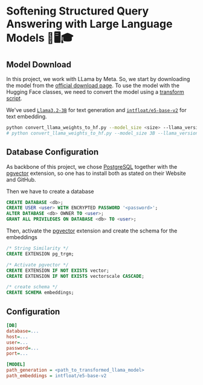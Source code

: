 # Softening Structured Query Answering with Large Language Models 🦙🖥️🎓

## Model Download
In this project, we work with LLama by Meta. 
So, we start by downloading the model from the [official download page](https://www.llama.com/llama-downloads/). 
To use the model with the Hugging Face classes, we need to convert the model using a 
[transform script](https://github.com/huggingface/transformers/blob/main/src/transformers/models/llama/convert_llama_weights_to_hf.py).

We've used [`Llama3.2-3B`](https://huggingface.co/meta-llama/Llama-3.2-3B) for text generation 
and [`intfloat/e5-base-v2`](https://huggingface.co/intfloat/e5-base-v2) for text embedding. 

```bash
python convert_llama_weights_to_hf.py --model_size <size> --llama_version <version> --input_dir <model> --output_dir <model>_compile
# python convert_llama_weights_to_hf.py --model_size 3B --llama_version 3.2 --input_dir Llama3.2-3B  --output_dir Llama3.2-3B_compile 
```

## Database Configuration

As backbone of this project, we chose [PostgreSQL](https://www.postgresql.org/) together with the 
[pgvector](https://github.com/pgvector/pgvector) extension, so one has to install both as stated on their Website and GitHub.

Then we have to create a database 
```sql
CREATE DATABASE <db>;
CREATE USER <user> WITH ENCRYPTED PASSWORD '<password>';
ALTER DATABASE <db> OWNER TO <user>;
GRANT ALL PRIVILEGES ON DATABASE <db> TO <user>;
```

Then, activate the [pgvector](https://github.com/pgvector/pgvector) extension and create the schema for the embeddings

```sql
/* String Similarity */
CREATE EXTENSION pg_trgm;

/* Activate pgvector */
CREATE EXTENSION IF NOT EXISTS vector;
CREATE EXTENSION IF NOT EXISTS vectorscale CASCADE;

/* create schema */
CREATE SCHEMA embeddings;
```



## Configuration

```ini
[DB]
database=...
host=...
user=...
password=...
port=...

[MODEL]
path_generation = <path_to_transformed_llama_model>
path_embeddings = intfloat/e5-base-v2
```